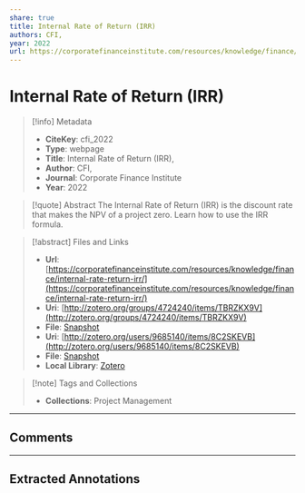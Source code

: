 ```yaml
---
share: true
title: Internal Rate of Return (IRR)
authors: CFI,
year: 2022 
url: https://corporatefinanceinstitute.com/resources/knowledge/finance/internal-rate-return-irr/
---
```


# Internal Rate of Return (IRR)

> [!info] Metadata
> - **CiteKey**: cfi_2022
> - **Type**: webpage
> - **Title**: Internal Rate of Return (IRR), 
> - **Author**: CFI,
> - **Journal**: Corporate Finance Institute 
> - **Year**: 2022 

> [!quote] Abstract
> The Internal Rate of Return (IRR) is the discount rate that makes the NPV of a project zero. Learn how to use the IRR formula.

> [!abstract] Files and Links
> - **Url**: [https://corporatefinanceinstitute.com/resources/knowledge/finance/internal-rate-return-irr/](https://corporatefinanceinstitute.com/resources/knowledge/finance/internal-rate-return-irr/)
> - **Uri**: [http://zotero.org/groups/4724240/items/TBRZKX9V](http://zotero.org/groups/4724240/items/TBRZKX9V)
> - **File**: [Snapshot](file:///Users/jan/Zotero/storage/AM2MVZ2Q/internal-rate-return-irr.html)
> - **Uri**: [http://zotero.org/users/9685140/items/8C2SKEVB](http://zotero.org/users/9685140/items/8C2SKEVB)
> - **File**: [Snapshot](file://C:%5CUsers%5C20003936%5CZotero%5Cstorage%5CMG5GVJ3A%5Cinternal-rate-return-irr.html)
> - **Local Library**: [Zotero]((zotero://select/library/items/8C2SKEVB))

> [!note] Tags and Collections
> - **Collections**: Project Management

----

## Comments



----

## Extracted Annotations

